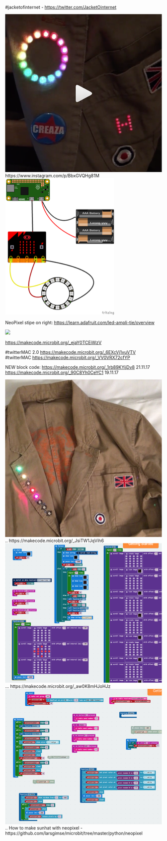 #jacketofinternet - https://twitter.com/JacketOinternet

<img src="https://github.com/larsgimse/jacketofinternet/blob/master/neopixel_jacket.png">
https://www.instagram.com/p/BbxGVQHg81M

<img src="https://github.com/larsgimse/jacketofinternet/blob/master/jacketofinternet_1_bb.png" width="350">

NeoPixel stipe on right: https://learn.adafruit.com/led-ampli-tie/overview

<img src="https://s3.amazonaws.com/learn-production/guides/images/000/000/216/medium800/Collin-pixel-tie.jpg?1448301180" width="200">


https://makecode.microbit.org/_ejaY0TCEiWzV

#twitterMAC 2.0 https://makecode.microbit.org/_6EXcVj1vuVTV
#twitterMAC https://makecode.microbit.org/_VV0VRX72cfYP


NEW block code: https://makecode.microbit.org/_1rb89KYijDv8 21.11.17
https://makecode.microbit.org/_90C8Yh0CeYC1 19.11.17

<img src="https://github.com/larsgimse/jacketofinternet/blob/master/jacketofinternet.png">
..
https://makecode.microbit.org/_JsiTW1JqVih6
<img src="https://github.com/larsgimse/jacketofinternet/blob/master/resive_tweet_send_to_hat.png">
...
https://makecode.microbit.org/_aw0K8mHJoHJz
<img src="https://github.com/larsgimse/jacketofinternet/blob/master/sunhat.png">
..
How to make sunhat with neopixel - https://github.com/larsgimse/microbit/tree/master/python/neopixel
